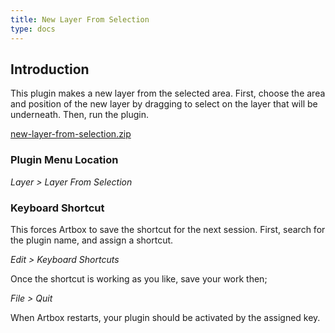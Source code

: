 ```yaml
---
title: New Layer From Selection
type: docs
---
```


## Introduction

This plugin makes a new layer from the selected area. First, choose the area and position of the new layer by dragging to select on the layer that will be underneath. Then, run the plugin.

[new-layer-from-selection.zip](/funky/downloads/new-layer-from-selection.zip)

### Plugin Menu Location

_Layer > Layer From Selection_

### Keyboard Shortcut

This forces Artbox to save the shortcut for the next session. First, search for the plugin name, and assign a shortcut.

_Edit > Keyboard Shortcuts_

Once the shortcut is working as you like, save your work then;  

_File > Quit_

When Artbox restarts, your plugin should be activated by the assigned key.

